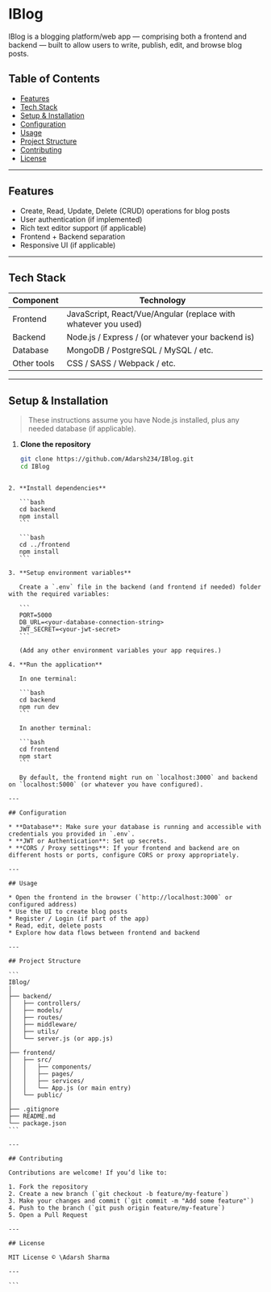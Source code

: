 # IBlog

IBlog is a blogging platform/web app — comprising both a frontend and backend — built to allow users to write, publish, edit, and browse blog posts.  

## Table of Contents

- [Features](#features)  
- [Tech Stack](#tech-stack)  
- [Setup & Installation](#setup--installation)  
- [Configuration](#configuration)  
- [Usage](#usage)  
- [Project Structure](#project-structure)  
- [Contributing](#contributing)  
- [License](#license)  

---

## Features

- Create, Read, Update, Delete (CRUD) operations for blog posts  
- User authentication (if implemented)  
- Rich text editor support (if applicable)  
- Frontend + Backend separation  
- Responsive UI (if applicable)  

---

## Tech Stack

| Component | Technology |
|-----------|-------------|
| Frontend | JavaScript, React/Vue/Angular (replace with whatever you used) |
| Backend | Node.js / Express / (or whatever your backend is) |
| Database | MongoDB / PostgreSQL / MySQL / etc. |
| Other tools | CSS / SASS / Webpack / etc. |

---

## Setup & Installation

> These instructions assume you have Node.js installed, plus any needed database (if applicable).

1. **Clone the repository**

   ```bash
   git clone https://github.com/Adarsh234/IBlog.git
   cd IBlog
````

2. **Install dependencies**

   ```bash
   cd backend
   npm install
   ```

   ```bash
   cd ../frontend
   npm install
   ```

3. **Setup environment variables**

   Create a `.env` file in the backend (and frontend if needed) folder with the required variables:

   ```
   PORT=5000
   DB_URL=<your-database-connection-string>
   JWT_SECRET=<your-jwt-secret>
   ```

   (Add any other environment variables your app requires.)

4. **Run the application**

   In one terminal:

   ```bash
   cd backend
   npm run dev
   ```

   In another terminal:

   ```bash
   cd frontend
   npm start
   ```

   By default, the frontend might run on `localhost:3000` and backend on `localhost:5000` (or whatever you have configured).

---

## Configuration

* **Database**: Make sure your database is running and accessible with credentials you provided in `.env`.
* **JWT or Authentication**: Set up secrets.
* **CORS / Proxy settings**: If your frontend and backend are on different hosts or ports, configure CORS or proxy appropriately.

---

## Usage

* Open the frontend in the browser (`http://localhost:3000` or configured address)
* Use the UI to create blog posts
* Register / Login (if part of the app)
* Read, edit, delete posts
* Explore how data flows between frontend and backend

---

## Project Structure

```
IBlog/
│
├── backend/
│   ├── controllers/
│   ├── models/
│   ├── routes/
│   ├── middleware/
│   ├── utils/
│   └── server.js (or app.js)
│
├── frontend/
│   ├── src/
│   │   ├── components/
│   │   ├── pages/
│   │   ├── services/
│   │   └── App.js (or main entry)
│   └── public/
│
├── .gitignore
├── README.md
└── package.json
```

---

## Contributing

Contributions are welcome! If you’d like to:

1. Fork the repository
2. Create a new branch (`git checkout -b feature/my-feature`)
3. Make your changes and commit (`git commit -m "Add some feature"`)
4. Push to the branch (`git push origin feature/my-feature`)
5. Open a Pull Request

---

## License

MIT License © \Adarsh Sharma

---

```
